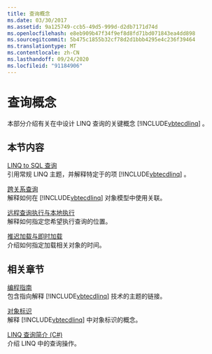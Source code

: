 ```yaml
---
title: 查询概念
ms.date: 03/30/2017
ms.assetid: 9a125749-ccb5-49d5-999d-d2db7171d74d
ms.openlocfilehash: e8eb909b47f34f9ef8d8fd71bd071843ea4dd898
ms.sourcegitcommit: 5b475c1855b32cf78d2d1bbb4295e4c236f39464
ms.translationtype: MT
ms.contentlocale: zh-CN
ms.lasthandoff: 09/24/2020
ms.locfileid: "91184906"
---
```

# <a name="query-concepts"></a>查询概念

本部分介绍有关在中设计 LINQ 查询的关键概念 [!INCLUDE[vbtecdlinq](../../../../../../includes/vbtecdlinq-md.md)] 。  
  
## <a name="in-this-section"></a>本节内容  

 [LINQ to SQL 查询](linq-to-sql-queries.md)  
 引用常规 LINQ 主题，并解释特定于的项 [!INCLUDE[vbtecdlinq](../../../../../../includes/vbtecdlinq-md.md)] 。  
  
 [跨关系查询](querying-across-relationships.md)  
 解释如何在 [!INCLUDE[vbtecdlinq](../../../../../../includes/vbtecdlinq-md.md)] 对象模型中使用关联。  
  
 [远程查询执行与本地执行](remote-vs-local-execution.md)  
 解释如何指定您希望执行查询的位置。  
  
 [推迟加载与即时加载](deferred-versus-immediate-loading.md)  
 介绍如何指定加载相关对象的时间。  
  
## <a name="related-sections"></a>相关章节  

 [编程指南](programming-guide.md)  
 包含指向解释 [!INCLUDE[vbtecdlinq](../../../../../../includes/vbtecdlinq-md.md)] 技术的主题的链接。  
  
 [对象标识](object-identity.md)  
 解释 [!INCLUDE[vbtecdlinq](../../../../../../includes/vbtecdlinq-md.md)] 中对象标识的概念。  
  
 [LINQ 查询简介 (C#)](../../../../../csharp/programming-guide/concepts/linq/introduction-to-linq-queries.md)  
 介绍 LINQ 中的查询操作。
